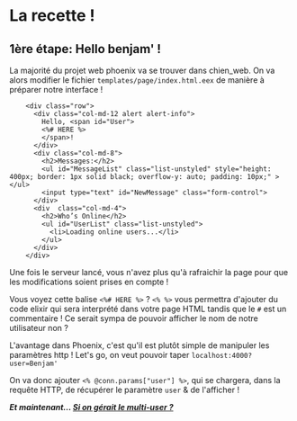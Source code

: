 
# La recette !
## 1ère étape: Hello benjam' !

La majorité du projet web phoenix va se trouver dans chien_web.
On va alors modifier le fichier `templates/page/index.html.eex` de manière à préparer notre interface !
```
	<div class="row">
	  <div class="col-md-12 alert alert-info">
	    Hello, <span id="User">
	    <%# HERE %>
	    </span>!
	  </div>
	  <div class="col-md-8">
	    <h2>Messages:</h2>
	    <ul id="MessageList" class="list-unstyled" style="height: 400px; border: 1px solid black; overflow-y: auto; padding: 10px;" ></ul>
	    <input type="text" id="NewMessage" class="form-control">
	  </div>
	  <div  class="col-md-4">
	    <h2>Who’s Online</h2>
	    <ul id="UserList" class="list-unstyled">
	      <li>Loading online users...</li>
	    </ul>
	  </div>
	</div>
```
Une fois le serveur lancé, vous n'avez plus qu'à rafraichir la page pour que les modifications soient prises en compte !

Vous voyez cette balise ``<%# HERE %>`` ? ``<% %>`` vous permettra d'ajouter du code elixir qui sera interprété dans votre page HTML tandis que le ``#`` est un commentaire ! Ce serait sympa de pouvoir afficher le nom de notre utilisateur non ?

L'avantage dans Phoenix, c'est qu'il est plutôt simple de manipuler les paramètres http ! Let's go, on veut pouvoir taper ``localhost:4000?user=Benjam'``

On va donc ajouter ``<% @conn.params["user"] %>``, qui se chargera, dans la requête HTTP, de récupérer le paramètre  ``user`` & de l'afficher ! 


***Et maintenant... [Si on gérait le multi-user ?](https://github.com/unip62/cara-elixir-phoenix/blob/master/PART2.md)***
